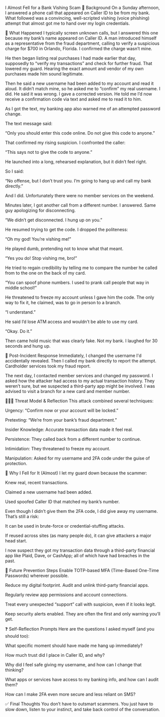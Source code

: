 I Almost Fell for a Bank Vishing Scam
🧠 Background
On a Sunday afternoon, I answered a phone call that appeared on Caller ID to be from my bank. What followed was a convincing, well-scripted vishing (voice phishing) attempt that almost got me to hand over my login credentials.

🧾 What Happened
I typically screen unknown calls, but I answered this one because my bank’s name appeared on Caller ID. A man introduced himself as a representative from the fraud department, calling to verify a suspicious charge for $700 in Orlando, Florida. I confirmed the charge wasn’t mine.

He then began listing real purchases I had made earlier that day, supposedly to “verify my transactions” and check for further fraud. That lowered my guard. Hearing the exact amount and vendor of my own purchases made him sound legitimate.

Then he said a new username had been added to my account and read it aloud. It didn’t match mine, so he asked me to “confirm” my real username. I did. He said it was wrong. I gave a corrected version. He told me I’d now receive a confirmation code via text and asked me to read it to him.

As I got the text, my banking app also warned me of an attempted password change.

The text message said:

“Only you should enter this code online. Do not give this code to anyone.”

That confirmed my rising suspicion. I confronted the caller:

“This says not to give the code to anyone.”

He launched into a long, rehearsed explanation, but it didn’t feel right.

So I said:

“No offense, but I don’t trust you. I’m going to hang up and call my bank directly.”

And I did. Unfortunately there were no member services on the weekend.

Minutes later, I got another call from a different number. I answered. Same guy apologizing for disconnecting.

“We didn’t get disconnected. I hung up on you.”

He resumed trying to get the code. I dropped the politeness:

“Oh my god! You’re vishing me!”

He played dumb, pretending not to know what that meant.

“Yes you do! Stop vishing me, bro!”

He tried to regain credibility by telling me to compare the number he called from to the one on the back of my card.

“You can spoof phone numbers. I used to prank call people that way in middle school!”

He threatened to freeze my account unless I gave him the code. The only way to fix it, he claimed, was to go in person to a branch.

“I understand.”

He said I’d lose ATM access and wouldn’t be able to use my card.

“Okay. Do it.”

Then came hold music that was clearly fake. Not my bank. I laughed for 30 seconds and hung up.

🚨 Post-Incident Response
Immediately, I changed the username I'd accidentally revealed. Then I called my bank directly to report the attempt. Cardholder services took my fraud report.

The next day, I contacted member services and changed my password. I asked how the attacker had access to my actual transaction history. They weren’t sure, but we suspected a third-party app might be involved. I was advised to visit a branch for a new card and member number.

🕵🏽‍♀️ Threat Model & Reflection
This attack combined several techniques:

Urgency: “Confirm now or your account will be locked.”

Pretexting: “We’re from your bank’s fraud department.”

Insider Knowledge: Accurate transaction data made it feel real.

Persistence: They called back from a different number to continue.

Intimidation: They threatened to freeze my account.

Manipulation: Asked for my username and 2FA code under the guise of protection.

🧠 Why I Fell for It (Almost)
I let my guard down because the scammer:

Knew real, recent transactions.

Claimed a new username had been added.

Used spoofed Caller ID that matched my bank’s number.

Even though I didn’t give them the 2FA code, I did give away my username. That’s still a risk:

It can be used in brute-force or credential-stuffing attacks.

If reused across sites (as many people do), it can give attackers a major head start.

I now suspect they got my transaction data through a third-party financial app like Plaid, Dave, or CashApp; all of which have had breaches in the past.

🔐 Future Prevention Steps
Enable TOTP-based MFA (Time-Based One-Time Passwords) wherever possible.

Reduce my digital footprint. Audit and unlink third-party financial apps.

Regularly review app permissions and account connections.

Treat every unexpected “support” call with suspicion, even if it looks legit.

Keep security alerts enabled. They are often the first and only warning you’ll get.

❓ Self-Reflection Prompts
Here are the questions I asked myself (and you should too):

What specific moment should have made me hang up immediately?

How much trust did I place in Caller ID, and why?

Why did I feel safe giving my username, and how can I change that thinking?

What apps or services have access to my banking info, and how can I audit them?

How can I make 2FA even more secure and less reliant on SMS?

✅ Final Thoughts
You don’t have to outsmart scammers. You just have to slow down, listen to your instinct, and take back control of the conversation.
